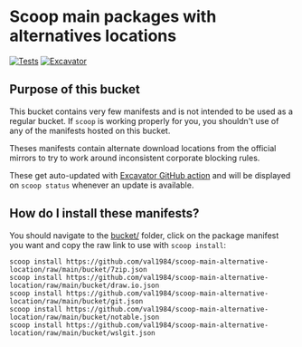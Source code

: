 # Scoop main packages with alternatives locations

[![Tests](https://github.com/val1984/scoop-main-alternative-location/actions/workflows/ci.yml/badge.svg)](https://github.com/val1984/scoop-main-alternative-location/actions/workflows/ci.yml) [![Excavator](https://github.com/val1984/scoop-main-alternative-location/actions/workflows/excavator.yml/badge.svg)](https://github.com/val1984/scoop-main-alternative-location/actions/workflows/excavator.yml)

Purpose of this bucket
----------------------

This bucket contains very few manifests and is not intended to be used as a regular bucket. If `scoop` is working properly for you, you shouldn't use of any of the manifests hosted on this bucket.

Theses manifests contain alternate download locations from the official mirrors to try to work around inconsistent corporate blocking rules.

These get auto-updated with [Excavator GitHub action](https://github.com/val1984/scoop-main-alternative-location/actions/workflows/excavator.yml) and will be displayed on `scoop status` whenever an update is available.

How do I install these manifests?
---------------------------------

You should navigate to the [bucket/](bucket) folder, click on the package manifest you want and copy the raw link to use with `scoop install`:
```
scoop install https://github.com/val1984/scoop-main-alternative-location/raw/main/bucket/7zip.json
scoop install https://github.com/val1984/scoop-main-alternative-location/raw/main/bucket/draw.io.json
scoop install https://github.com/val1984/scoop-main-alternative-location/raw/main/bucket/git.json
scoop install https://github.com/val1984/scoop-main-alternative-location/raw/main/bucket/notable.json
scoop install https://github.com/val1984/scoop-main-alternative-location/raw/main/bucket/wslgit.json
```
